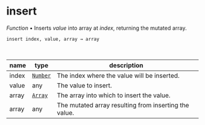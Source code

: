 # insert

_Function_ &bull; Inserts _value_ into array at _index_, returning the mutated array.

<pre><code>insert index, value, array &rarr; array</code></pre>
<br>

| name | type | description |
|------|------|-------------|
|index|[`Number`][number]|The index where the value will be inserted.|
|value|any|The value to insert.|
|array|[`Array`][array]|The array into which to insert the value.|
|array|any|The mutated array resulting from inserting the value.|



[number]: https://developer.mozilla.org/en-US/docs/Web/JavaScript/Reference/Global_Objects/Number
[array]: https://developer.mozilla.org/en-US/docs/Web/JavaScript/Reference/Global_Objects/Array